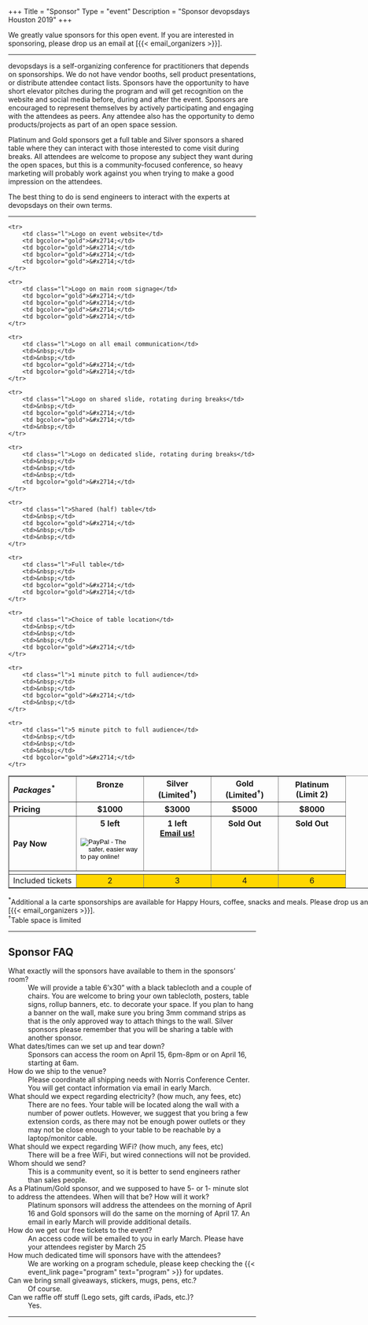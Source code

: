 +++
Title = "Sponsor"
Type = "event"
Description = "Sponsor devopsdays Houston 2019"
+++

We greatly value sponsors for this open event.  If you are interested in sponsoring, please drop us an email at [{{< email_organizers >}}].

<hr>

devopsdays is a self-organizing conference for practitioners that depends on sponsorships. We do not have vendor booths, sell product presentations, or distribute attendee contact lists. Sponsors have the opportunity to have short elevator pitches during the program and will get recognition on the website and social media before, during and after the event. Sponsors are encouraged to represent themselves by actively participating and engaging with the attendees as peers. Any attendee also has the opportunity to demo products/projects as part of an open space session.
<p>
Platinum and Gold sponsors get a full table and Silver sponsors a shared table where they can interact with those interested to come visit during breaks. All attendees are welcome to propose any subject they want during the open spaces, but this is a community-focused conference, so heavy marketing will probably work against you when trying to make a good impression on the attendees.
<p>
The best thing to do is send engineers to interact with the experts at devopsdays on their own terms.
<p>

<hr/>

<div style="width:800px">

<table border=1 cellspacing=1>
<style>
   th {
    text-align: center;
    width: 120px;
   }
   td {
    text-align: center;
   }
   td.l {
    text-align: left;
   }
</style>
    <tr>
        <th style="text-align:left"><i>Packages</i><sup>*</sup></th>
        <th>Bronze<br/>&nbsp;</th>
        <th>Silver<br/>(Limited<sup>&dagger;</sup>)</th>
        <th>Gold<br/>(Limited<sup>&dagger;</sup>)</th>
        <th>Platinum<br/>(Limit 2)</th>
    </tr>
    <tr>
        <th style="text-align:left">Pricing</th>
        <th><center>$1000</center></th>
        <th><center>$3000</center></th>
        <th><center>$5000</center></th>
        <th><center>$8000</center></th>
    </tr>
    <tr>
        <th style="text-align:left">Pay Now</th>
        <th><center><span class="btn btn-warning btn-sm">5 left</span><br /><br />
        <form action="https://www.paypal.com/cgi-bin/webscr" method="post" target="_top">
<input type="hidden" name="cmd" value="_s-xclick">
<input type="hidden" name="hosted_button_id" value="7HCW43Y5TXEPG">
<input type="image" src="https://www.paypalobjects.com/en_US/i/btn/btn_paynowCC_LG.gif" border="0" name="submit" alt="PayPal - The safer, easier way to pay online!">
<img alt="" border="0" src="https://www.paypalobjects.com/en_US/i/scr/pixel.gif" width="1" height="1">
</form></center></th>
        <th valign="top"><center>
        <span class="btn btn-warning btn-sm">1 left</span> <br/>
        <A HREF="[{{< email_organizers >}}]">Email us!</A>
        <!-- <form action="https://www.paypal.com/cgi-bin/webscr" method="post" target="_top">
<input type="hidden" name="cmd" value="_s-xclick">
<input type="hidden" name="hosted_button_id" value="KNZDLHRPGPJGL">
<input type="image" src="https://www.paypalobjects.com/en_US/i/btn/btn_paynowCC_LG.gif" border="0" name="submit" alt="PayPal - The safer, easier way to pay online!">
<img alt="" border="0" src="https://www.paypalobjects.com/en_US/i/scr/pixel.gif" width="1" height="1">
</form> -->
        </center></th>
        <th valign="top"><center>
        <span class="btn btn-danger btn-sm">Sold Out</span>
        </center></th>
        <th valign="top"><center>
        <span class="btn btn-danger btn-sm">Sold Out</span>
    </center></th>
    </tr>
    <tr>
        <td colspan="5"></td>
    </tr>
    <tr>
        <td class="l">Included tickets</td>
        <td bgcolor="gold"><center>2</center></td>
        <td bgcolor="gold"><center>3</center></td>
        <td bgcolor="gold"><center>4</center></td>
        <td bgcolor="gold"><center>6</center></td>
    </tr>

    <tr>
        <td class="l">Logo on event website</td>
        <td bgcolor="gold">&#x2714;</td>
        <td bgcolor="gold">&#x2714;</td>
        <td bgcolor="gold">&#x2714;</td>
        <td bgcolor="gold">&#x2714;</td>
    </tr>

    <tr>
        <td class="l">Logo on main room signage</td>
        <td bgcolor="gold">&#x2714;</td>
        <td bgcolor="gold">&#x2714;</td>
        <td bgcolor="gold">&#x2714;</td>
        <td bgcolor="gold">&#x2714;</td>
    </tr>
    
    <tr>
        <td class="l">Logo on all email communication</td>
        <td>&nbsp;</td>
        <td>&nbsp;</td>
        <td bgcolor="gold">&#x2714;</td>
        <td bgcolor="gold">&#x2714;</td>
    </tr>
    
    <tr>
        <td class="l">Logo on shared slide, rotating during breaks</td>
        <td>&nbsp;</td>
        <td bgcolor="gold">&#x2714;</td>
        <td bgcolor="gold">&#x2714;</td>
        <td>&nbsp;</td>
    </tr>

    <tr>
        <td class="l">Logo on dedicated slide, rotating during breaks</td>
        <td>&nbsp;</td>
        <td>&nbsp;</td>
        <td>&nbsp;</td>
        <td bgcolor="gold">&#x2714;</td>
    </tr>
    
    <tr>
        <td class="l">Shared (half) table</td>
        <td>&nbsp;</td>
        <td bgcolor="gold">&#x2714;</td>
        <td>&nbsp;</td>
        <td>&nbsp;</td>
    </tr>

    <tr>
        <td class="l">Full table</td>
        <td>&nbsp;</td>
        <td>&nbsp;</td>
        <td bgcolor="gold">&#x2714;</td>
        <td bgcolor="gold">&#x2714;</td>
    </tr>
    
    <tr>
        <td class="l">Choice of table location</td>
        <td>&nbsp;</td>
        <td>&nbsp;</td>
        <td>&nbsp;</td>
        <td bgcolor="gold">&#x2714;</td>
    </tr>
    
    <tr>
        <td class="l">1 minute pitch to full audience</td>
        <td>&nbsp;</td>
        <td>&nbsp;</td>
        <td bgcolor="gold">&#x2714;</td>
        <td>&nbsp;</td>
    </tr>
    
    <tr>
        <td class="l">5 minute pitch to full audience</td>
        <td>&nbsp;</td>
        <td>&nbsp;</td>
        <td>&nbsp;</td>
        <td bgcolor="gold">&#x2714;</td>
    </tr>
</table>
<sup>*</sup>Additional a la carte sponsorships are available for Happy Hours, coffee, snacks and meals. Please drop us an email at [{{< email_organizers >}}].
<br />
<sup>&dagger;</sup>Table space is limited

<!--
<hr/>
There are also opportunities for exclusive special sponsorships. We'll have sponsors for various events with special privileges for the sponsors of these events. If you are interested in special sponsorships or have a creative idea about how you can support the event, send us an email.
<br/>
<br/>
-->
</div>

<hr/>
<h2>Sponsor FAQ</h2>
<dl>
    <dt>What exactly will the sponsors have available to them in the sponsors’ room?</dt>
    <dd>We will provide a table 6’x30” with a black tablecloth and a couple of chairs. You are welcome to bring your own tablecloth, posters, table signs, rollup banners, etc. to decorate your space. If you plan to hang a banner on the wall, make sure you bring 3mm command strips as that is the only approved way to attach things to the wall. Silver sponsors please remember that you will be sharing a table with another sponsor.</dd>
    <dt>What dates/times can we set up and tear down?</dt>
    <dd>Sponsors can access the room on April 15, 6pm-8pm or on April 16, starting at 6am.</dd>
    <dt>How do we ship to the venue?</dt>
    <dd>Please coordinate all shipping needs with Norris Conference Center. You will get contact information via email in early March.</dd>
    <dt>What should we expect regarding electricity? (how much, any fees, etc)</dt>
    <dd>There are no fees. Your table will be located along the wall with a number of power outlets. However, we suggest that you bring a few extension cords, as there may not be enough power outlets or they may not be close enough to your table to be reachable by a laptop/monitor cable.</dd>
    <dt>What should we expect regarding WiFi? (how much, any fees, etc)</dt>
    <dd>There will be a free WiFi, but wired connections will not be provided.</dd>
    <dt>Whom should we send?</dt>
    <dd>This is a community event, so it is better to send engineers rather than sales people.</dd>
    <dt>As a Platinum/Gold sponsor, and we supposed to have 5- or 1- minute slot to address the attendees. When will that be? How will it work?</dt>
    <dd>Platinum sponsors will address the attendees on the morning of April 16 and Gold sponsors will do the same on the morning of April 17. An email in early March will provide additional details.</dd>
    <dt>How do we get our free tickets to the event?</dt>
    <dd>An access code will be emailed to you in early March. Please have your attendees register by March 25</dd>
    <dt>How much dedicated time will sponsors have with the attendees?</dt>
    <dd>We are working on a program schedule, please keep checking the {{< event_link page="program" text="program" >}} for updates.</dd>
    <dt>Can we bring small giveaways, stickers, mugs, pens, etc.?</dt>
    <dd>Of course.</dd>
    <dt>Can we raffle off stuff (Lego sets, gift cards, iPads, etc.)?</dt>
    <dd>Yes.</dd>
</dl>




<hr/>
